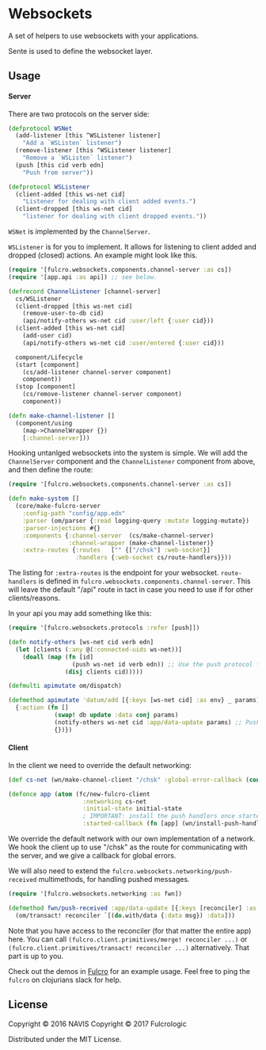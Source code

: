 # Websockets

A set of helpers to use websockets with your applications.

Sente is used to define the websocket layer.

## Usage

#### Server

There are two protocols on the server side:

```clojure
(defprotocol WSNet
  (add-listener [this ^WSListener listener]
    "Add a `WSListen` listener")
  (remove-listener [this ^WSListener listener]
    "Remove a `WSListen` listener")
  (push [this cid verb edn]
    "Push from server"))

(defprotocol WSListener
  (client-added [this ws-net cid]
    "Listener for dealing with client added events.")
  (client-dropped [this ws-net cid]
    "listener for dealing with client dropped events."))
```

`WSNet` is implemented by the `ChannelServer`.

`WSListener` is for you to implement. It allows for listening to client added and dropped (closed) actions. An example might look like this.

```clojure
(require '[fulcro.websockets.components.channel-server :as cs])
(require '[app.api :as api]) ;; see below.

(defrecord ChannelListener [channel-server]
  cs/WSListener
  (client-dropped [this ws-net cid]
    (remove-user-to-db cid)
    (api/notify-others ws-net cid :user/left {:user cid}))
  (client-added [this ws-net cid]
    (add-user cid)
    (api/notify-others ws-net cid :user/entered {:user cid}))

  component/Lifecycle
  (start [component]
    (cs/add-listener channel-server component)
    component))
  (stop [component]
    (cs/remove-listener channel-server component)
    component))

(defn make-channel-listener []
  (component/using
    (map->ChannelWrapper {})
    [:channel-server]))
```

Hooking untanlged websockets into the system is simple. We will add the `ChannelServer` component and the `ChannelListener` component from above, and then define the route:

```clojure
(require '[fulcro.websockets.components.channel-server :as cs])

(defn make-system []
  (core/make-fulcro-server
    :config-path "config/app.edn"
    :parser (om/parser {:read logging-query :mutate logging-mutate})
    :parser-injections #{}
    :components {:channel-server  (cs/make-channel-server)
                 :channel-wrapper (make-channel-listener)}
    :extra-routes {:routes   ["" {["/chsk"] :web-socket}]
                   :handlers {:web-socket cs/route-handlers}}))
```

The listing for `:extra-routes` is the endpoint for your websocket. `route-handlers` is defined in `fulcro.websockets.components.channel-server`. This will leave the default "/api" route in tact in case you need to use if for other clients/reasons.

In your api you may add something like this:

```clojure
(require '[fulcro.websockets.protocols :refer [push]])

(defn notify-others [ws-net cid verb edn]
  (let [clients (:any @(:connected-uids ws-net))]
    (doall (map (fn [id]
                  (push ws-net id verb edn)) ;; Use the push protocol function on the ws-net to send to clients.
                (disj clients cid)))))

(defmulti apimutate om/dispatch)

(defmethod apimutate 'datum/add [{:keys [ws-net cid] :as env} _ params] ;; ws-net is the protocol defined in fulcro-websockets and it is added to the environment for use by mutations and components.
  {:action (fn []
             (swap! db update :data conj params)
             (notify-others ws-net cid :app/data-update params) ;; Push to topic with data (params) excluding cid
             {})})
```

#### Client

In the client we need to override the default networking:

```clojure
(def cs-net (wn/make-channel-client "/chsk" :global-error-callback (constantly nil)))

(defonce app (atom (fc/new-fulcro-client
                     :networking cs-net
                     :initial-state initial-state
                     ; IMPORTANT: install the push handlers once started! push-received won't work unless you do this.
                     :started-callback (fn [app] (wn/install-push-handlers cs-net app)))))
```

We override the default network with our own implementation of a network. We hook the client up to use "/chsk" as the route for communicating with the server, and we give a callback for global errors.

We will also need to extend the `fulcro.websockets.networking/push-received` multimethods, for handling pushed messages.

```clojure
(require '[fulcro.websockets.networking :as fwn])

(defmethod fwn/push-received :app/data-update [{:keys [reconciler] :as app} {:keys [topic msg] :as message}] ;; message => {:topic verb :msg edn}
  (om/transact! reconciler `[(do.with/data {:data msg}) :data]))
```

Note that you have access to the reconciler (for that matter the entire app) here. You can call `(fulcro.client.primitives/merge! reconciler ...)` or `(fulcro.client.primitives/transact! reconciler ...)` alternatively. That part is up to you.


Check out the demos in [Fulcro](https://github.com/fulcrologic/fulcro) for an example usage. Feel free to ping the `fulcro` on clojurians slack for help.

## License

Copyright © 2016 NAVIS
Copyright © 2017 Fulcrologic

Distributed under the MIT License.
